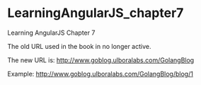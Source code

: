 # LearningAngularJS_chapter7
Learning AngularJS Chapter 7

The old URL used in the book in no longer active.

The new URL is: http://www.goblog.ulboralabs.com/GolangBlog

Example: http://www.goblog.ulboralabs.com/GolangBlog/blog/1

